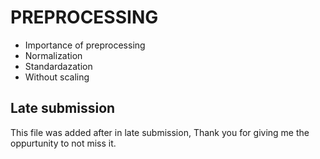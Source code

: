 # PREPROCESSING
- Importance of preprocessing
- Normalization
- Standardazation
- Without scaling

## Late submission
This file was added after in late submission,
Thank you for giving me the oppurtunity to not
miss it.
